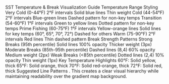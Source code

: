 SST Temperature & Break Visualization Guide
Temperature Range Styling
Very Cold (0-44°F)
2°F intervals
Solid blue lines
Thin weight
Cold (44-54°F)
2°F intervals
Blue-green lines
Dashed pattern for non-key temps
Transition (54-60°F)
1°F intervals
Green to yellow lines
Dotted pattern for non-key temps
Prime Fishing (60-75°F)
1°F intervals
Yellow-orange lines
Solid lines for key temps (60°, 65°, 70°, 72°)
Dashed for others
Warm (75-90°F)
2°F intervals
Red lines
Thin dashed pattern
Break Strength Patterns
Strong Breaks (95th percentile)
Solid lines
100% opacity
Thicker weight (3px)
Moderate Breaks (85th-95th percentile)
Dashed lines (8,4)
60% opacity
Medium weight (2px)
Weak Breaks (<85th percentile)
Dotted lines (2,4)
10% opacity
Thin weight (1px)
Key Temperature Highlights
60°F: Solid yellow, thick
65°F: Solid orange, thick
70°F: Solid red-orange, thick
72°F: Solid red, thick
Suggested Line Patterns
.
This creates a clear visual hierarchy while maintaining readability over the gradient map background.
